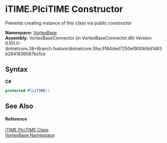 # iTIME.PlciTIME Constructor 
 

Prevents creating instance of this class via public constructor

**Namespace:**&nbsp;<a href="N_VortexBase.md">VortexBase</a><br />**Assembly:**&nbsp;VortexBaseConnector (in VortexBaseConnector.dll) Version: 0.101.0-dotnetcore.38+Branch.feature/dotnetcore.Sha.9184ded7250ef900bfdd1d83b2841836087bcfce

## Syntax

**C#**<br />
``` C#
protected PlciTIME()
```


## See Also


#### Reference
<a href="T_VortexBase_iTIME_PlciTIME.md">iTIME.PlciTIME Class</a><br /><a href="N_VortexBase.md">VortexBase Namespace</a><br />